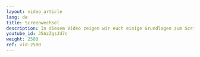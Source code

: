 ```yaml
---
layout: video_article
lang: de
title: Screenwechsel
description: In diesem Video zeigen wir euch einige Grundlagen zum Scripting für das Wechseln von Screens.
youtube_id: JSAzZgsJd7c
weight: 2500
ref: vid-2500
---
```

